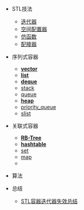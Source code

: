 - STL技法

  - [迭代器](iterator.md)
  - [空间配置器]()
  - [仿函数](functor.md)
  - [配接器]()

- 序列式容器

  - [**vector**](vector.md)
  - [**list**](list.md)
  - [**deque**](deque.md)
  - [stack](stack.md)
  - [queue](queue.md)
  - [**heap**](heap.md)
  - [priority_queue](priority_queue.md)
  - [slist](slist.md)
  
- 关联式容器

  - [**RB-Tree**](rb_tree.md)
  - [**hashtable**](hashtable.md)
  - [set](set.md)
  - [map](map.md)
  - []()

- 算法


- 总结

  - [STL容器迭代器失效总结](stl_iterator_failure.md)
